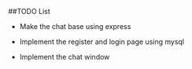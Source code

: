 ##TODO List
* Make the chat base using express 

* Implement the register and login page using mysql

* Implement the chat window